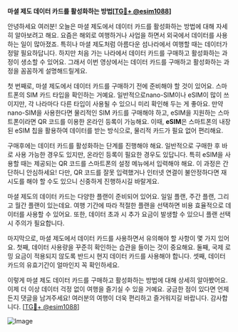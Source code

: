 **마셜 제도 데이터 카드를 활성화하는 방법[[TG💪+ @esim1088](https://t.me/s/esim1088)]**

안녕하세요 여러분! 오늘은 마셜 제도에서 데이터 카드를 활성화하는 방법에 대해 자세히 알아보려고 해요. 요즘은 해외로 여행하거나 사업을 하면서 외국에서 데이터를 사용하는 일이 많아졌죠. 특히나 마셜 제도처럼 아름다운 섬나라에서 여행할 때는 데이터가 정말 필요하답니다. 하지만 처음 가는 나라에서 데이터 카드를 구매하고 활성화하는 과정이 생소할 수 있어요. 그래서 이번 영상에서는 데이터 카드를 구매하고 활성화하는 과정을 꼼꼼하게 설명해드릴게요.

첫 번째로, 마셜 제도에서 데이터 카드를 구매하기 전에 준비해야 할 것이 있어요. 스마트폰의 SIM 카드 타입을 확인하는 거예요. 일반적으로nano-SIM이나 eSIM이 많이 쓰이지만, 각 나라마다 다른 타입이 사용될 수 있으니 미리 확인해 두는 게 좋아요. 만약 nano-SIM을 사용한다면 물리적인 SIM 카드를 구매해야 하고, eSIM을 지원하는 스마트폰이라면 QR 코드를 이용한 온라인 등록이 가능해요. 이때, **eSIM**은 스마트폰의 내장된 eSIM 칩을 활용하여 데이터를 받는 방식으로, 물리적 카드가 필요 없어 편리해요.

구매후에는 데이터 카드를 활성화하는 단계를 진행해야 해요. 일반적으로 구매한 후 바로 사용 가능한 경우도 있지만, 온라인 등록이 필요한 경우도 있답니다. 특히 eSIM을 사용할 때는 제공되는 QR 코드를 스마트폰의 설정 메뉴에서 입력해야 해요. 이 과정은 간단하니 안심하세요! 다만, QR 코드를 잘못 입력했거나 인터넷 연결이 불안정하다면 재시도를 해야 할 수도 있으니 신중하게 진행하시길 바랄게요.

마셜 제도의 데이터 카드는 다양한 플랜이 준비되어 있어요. 일일 플랜, 주간 플랜, 그리고 월간 플랜이 있는데요. 여행 기간에 따라 적절한 플랜을 선택하면 비용 효율적으로 데이터를 사용할 수 있어요. 또한, 데이터 초과 시 추가 요금이 발생할 수 있으니 플랜 선택 시 주의가 필요합니다.

마지막으로, 마셜 제도에서 데이터 카드를 사용하면서 유의해야 할 사항이 몇 가지 있어요. 첫째, 데이터 사용량을 꾸준히 확인하는 습관을 들이는 것이 중요해요. 둘째, 국제 로밍 요금이 적용되지 않도록 반드시 현지 데이터 카드를 사용해야 합니다. 셋째, 데이터 카드의 유효기간이 얼마인지 꼭 확인하세요.

이렇게 마셜 제도 데이터 카드를 구매하고 활성화하는 방법에 대해 상세히 알아봤어요. 이제 더 이상 데이터 걱정 없이 여행을 즐기실 수 있을 거예요. 궁금한 점이 있다면 언제든지 댓글을 남겨주세요! 여러분의 여행이 더욱 편리하고 즐거워지길 바랍니다. 감사합니다. [[TG💪+ @esim1088](https://t.me/s/esim1088)]

![Image](https://i.postimg.cc/Y0z9fWf4/image.png)